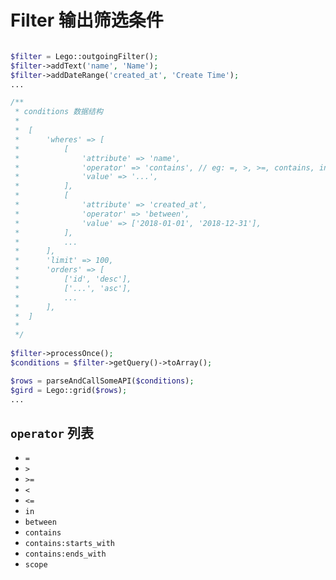 # Filter 输出筛选条件


```php

$filter = Lego::outgoingFilter();
$filter->addText('name', 'Name');
$filter->addDateRange('created_at', 'Create Time');
...

/**
 * conditions 数据结构
 *
 *  [
 *      'wheres' => [
 *          [
 *              'attribute' => 'name',
 *              'operator' => 'contains', // eg: =, >, >=, contains, in, between etc.
 *              'value' => '...',
 *          ],
 *          [
 *              'attribute' => 'created_at',
 *              'operator' => 'between',
 *              'value' => ['2018-01-01', '2018-12-31'],
 *          ],
 *          ...
 *      ],
 *      'limit' => 100,
 *      'orders' => [
 *          ['id', 'desc'],
 *          ['...', 'asc'],
 *          ...
 *      ],
 *  ]
 *
 */
 
$filter->processOnce();
$conditions = $filter->getQuery()->toArray();

$rows = parseAndCallSomeAPI($conditions);
$gird = Lego::grid($rows);
...

```


## `operator` 列表

- `=`
- `>`
- `>=`
- `<`
- `<=`
- `in`
- `between`
- `contains`
- `contains:starts_with`
- `contains:ends_with`
- `scope`






